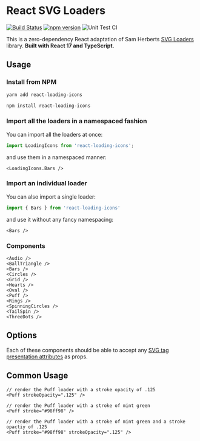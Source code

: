 # React SVG Loaders

[![Build Status](https://travis-ci.org/ajwann/react-loading-icons.svg?branch=master)](https://travis-ci.org/ajwann/react-loading-icons)
[![npm version](https://badge.fury.io/js/react-loading-icons.svg)](https://badge.fury.io/js/react-loading-icons)
![Unit Test CI](https://github.com/dkress59/react-loading-icons/workflows/Unit%20Test%20CI/badge.svg)

This is a zero-dependency React adaptation of Sam Herberts [SVG Loaders](https://github.com/SamHerbert/SVG-Loaders) library. **Built with React 17 and TypeScript.**

## Usage

### Install from NPM

```bash
yarn add react-loading-icons
```

```bash
npm install react-loading-icons
```

### Import all the loaders in a namespaced fashion

You can import all the loaders at once:

```ts
import LoadingIcons from 'react-loading-icons';
```

and use them in a namespaced manner:

```tsx
<LoadingIcons.Bars />
```

### Import an individual loader

You can also import a single loader:

```ts
import { Bars } from 'react-loading-icons'
```

and use it without any fancy namespacing:

```tsx
<Bars />
```

### Components

```tsx
<Audio />
<BallTriangle />
<Bars />
<Circles />
<Grid />
<Hearts />
<Oval />
<Puff />
<Rings />
<SpinningCircles />
<TailSpin />
<ThreeDots />
```

## Options

Each of these components should be able to accept any [SVG tag presentation attributes](https://developer.mozilla.org/en-US/docs/Web/SVG/Attribute/Presentation) as props.

## Common Usage

```tsx
// render the Puff loader with a stroke opacity of .125
<Puff strokeOpacity=".125" />

// render the Puff loader with a stroke of mint green
<Puff stroke="#98ff98" />

// render the Puff loader with a stroke of mint green and a stroke opactiy of .125
<Puff stroke="#98ff98" strokeOpacity=".125" />
```
